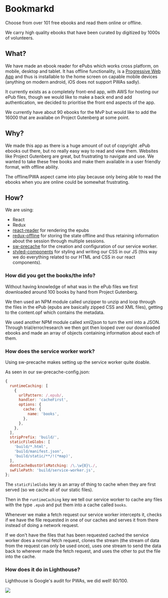 # Bookmarkd

Choose from over 101 free ebooks and read them online or offline.

We carry high quality ebooks that have been curated by digitized by 1000s of volunteers.

## What?

We have made an ebook reader for ePubs which works cross platform, on mobile, desktop and tablet. It has offline functionality, is a [Progressive Web App](https://developers.google.com/web/progressive-web-apps/) and thus is installable to the home screen on capable mobile devices (anything on modern android, iOS does not support PWAs sadly).

It currently exists as a completely front-end app, with AWS for hosting our ePub files, though we would like to make a back end and add authentication, we decided to prioritise the front end aspects of the app.

We currently have about 90 ebooks for the MvP but would like to add the 16000 that are availabe on Project Gutenberg at some point.

## Why?

We made this app as there is a huge amount of out of copyright .ePub ebooks out there, but no really easy way to read and view them. Websites like Project Gutenberg are great, but frustrating to navigate and use. We wanted to take these free books and make them available in a user friendly format, with offline ability.

The offline/PWA aspect came into play because only being able to read the ebooks when you are online could be somewhat frustrating.

## How?

We are using:
- React
- Redux
- [react-reader](https://www.npmjs.com/package/react-reader) for rendering the epubs
- [redux-offline](https://github.com/jevakallio/redux-offline) for storing the state offline and thus retaining information about the session through multiple sessions.
- [sw-precache](https://github.com/GoogleChrome/sw-precache) for the creation and configuration of our service worker.
- [styled-components](https://github.com/styled-components/styled-components) for styling and writing our CSS in our JS (this way we do everything related to our HTML and CSS in our react components).

### How did you get the books/the info?

Without having knowledge of what was in the ePub files we first downloaded around 100 books by hand from Project Gutenberg.

We then used an NPM module called unzipper to unzip and loop through the files in the ePub (epubs are basically zipped CSS and XML files), getting to the content.opf which contains the metadata.

We used another NPM module called xml2json to turn the xml into a JSON. Through trial/error/research we then got then looped over our downloaded ebooks and made an array of objects containing information about each of them.

### How does the service worker work?

Using sw-precache makes setting up the service worker quite doable.

As seen in our sw-precache-config.json:

```javascript
{
  runtimeCaching: [
    {
      urlPattern: /.epub/,
      handler: 'cacheFirst',
      options: {
        cache: {
          name: 'books',
        },
      },
    },
  ],
  stripPrefix: 'build/',
  staticFileGlobs: [
    'build/*.html',
    'build/manifest.json',
    'build/static/**/!(*map)',
  ],
  dontCacheBustUrlsMatching: /\.\w{8}\./,
  swFilePath: 'build/service-worker.js',
};
```

The ```staticFileGlobs``` key is an array of thing to cache when they are first served (so we cache all of our static files).

Then in the ```runtimeCaching``` key we tell our service worker to cache any files with the type ```.epub``` and put them into a cache called ```books```.

Whenever we make a fetch request our service worker intercepts it, checks if we have the file requested in one of our caches and serves it from there instead of doing a network request.

If we don't have the files that has been requested cached the service worker does a normal fetch request, clones the stream (the stream of data from the request can only be used once), uses one stream to send the data back to wherever made the fetch request, and uses the other to put the file into the cache.

### How does it do in Lighthouse?

Lighthouse is Google's audit for PWAs, we did well! 80/100.

![](https://files.gitter.im/fac10/ebook-app/QLPL/Screen-Shot-2017-05-11-at-22.53.58.png)
